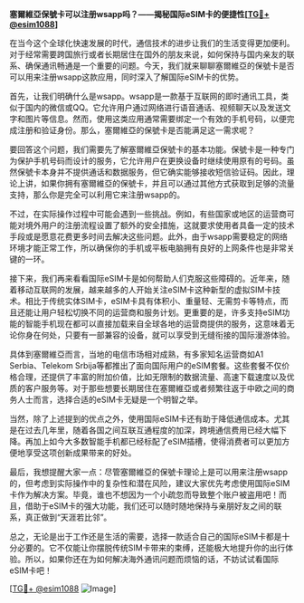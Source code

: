 **塞爾維亞保號卡可以注册wsapp吗？——揭秘国际eSIM卡的便捷性[[TG💪+ @esim1088](https://t.me/s/esim1088)]**

在当今这个全球化快速发展的时代，通信技术的进步让我们的生活变得更加便利。对于经常需要跨国旅行或者长期居住在国外的朋友来说，如何保持与国内亲友的联系、确保通讯畅通是一个重要的问题。今天，我们就来聊聊塞爾維亞的保號卡是否可以用来注册wsapp这款应用，同时深入了解国际eSIM卡的优势。

首先，让我们明确什么是wsapp。wsapp是一款基于互联网的即时通讯工具，类似于国内的微信或QQ。它允许用户通过网络进行语音通话、视频聊天以及发送文字和图片等信息。然而，使用这类应用通常需要绑定一个有效的手机号码，以便完成注册和验证身份。那么，塞爾維亞的保號卡是否能满足这一需求呢？

要回答这个问题，我们需要先了解塞爾維亞保號卡的基本功能。保號卡是一种专门为保护手机号码而设计的服务，它允许用户在更换设备时继续使用原有的号码。虽然保號卡本身并不提供通话和数据服务，但它确实能够接收短信验证码。因此，理论上讲，如果你拥有塞爾維亞的保號卡，并且可以通过其他方式获取到足够的流量支持，那么你是完全可以利用它来注册wsapp的。

不过，在实际操作过程中可能会遇到一些挑战。例如，有些国家或地区的运营商可能对境外用户的注册流程设置了额外的安全措施，这就要求使用者具备一定的技术手段或是愿意花费更多时间去解决这些问题。此外，由于wsapp需要稳定的网络环境才能正常工作，所以确保你的手机或平板电脑拥有良好的上网条件也是非常关键的一环。

接下来，我们再来看看国际eSIM卡是如何帮助人们克服这些障碍的。近年来，随着移动互联网的发展，越来越多的人开始关注eSIM卡这种新型的虚拟SIM卡技术。相比于传统实体SIM卡，eSIM卡具有体积小、重量轻、无需剪卡等特点，而且还能让用户轻松切换不同的运营商和服务计划。更重要的是，许多支持eSIM功能的智能手机现在都可以直接加载来自全球各地的运营商提供的服务，这意味着无论你身在何处，只要有一部兼容的设备，就可以享受到无缝衔接的国际漫游体验。

具体到塞爾維亞而言，当地的电信市场相对成熟，有多家知名运营商如A1 Serbia、Telekom Srbija等都推出了面向国际用户的eSIM套餐。这些套餐不仅价格合理，还提供了丰富的附加价值，比如无限制的数据流量、高速下载速度以及优质的客户服务等。对于那些想要长期居住在塞爾維亞或者频繁往返于中欧之间的商务人士而言，选择合适的eSIM卡无疑是一个明智之举。

当然，除了上述提到的优点之外，使用国际eSIM卡还有助于降低通信成本。尤其是在过去几年里，随着各国之间互联互通程度的加深，跨境通信费用已经大幅下降。再加上如今大多数智能手机都已经标配了eSIM插槽，使得消费者可以更加方便地享受这项创新成果带来的好处。

最后，我想提醒大家一点：尽管塞爾維亞的保號卡理论上是可以用来注册wsapp的，但考虑到实际操作中的复杂性和潜在风险，建议大家优先考虑使用国际eSIM卡作为解决方案。毕竟，谁也不想因为一个小疏忽而导致整个账户被盗用吧！而且，借助于eSIM卡的强大功能，我们还可以随时随地保持与亲朋好友之间的联系，真正做到“天涯若比邻”。

总之，无论是出于工作还是生活的需要，选择一款适合自己的国际eSIM卡都是十分必要的。它不仅能让你摆脱传统SIM卡带来的束缚，还能极大地提升你的出行体验。所以，如果你还在为如何解决海外通讯问题而烦恼的话，不妨试试看国际eSIM卡吧！

[[TG💪+ @esim1088](https://t.me/s/esim1088) ![Image](https://i.postimg.cc/4NQfJmqS/Snipaste-2025-05-13-00-14-12.png)]